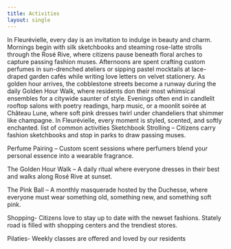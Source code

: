 ```yaml
---
title: Activities 
layout: single 
--- 
```


In Fleurévielle, every day is an invitation to indulge in beauty and charm. Mornings begin with silk sketchbooks and steaming rose-latte strolls through the Rosé Rive, where citizens pause beneath floral arches to capture passing fashion muses. Afternoons are spent crafting custom perfumes in sun-drenched ateliers or sipping pastel mocktails at lace-draped garden cafés while writing love letters on velvet stationery. As golden hour arrives, the cobblestone streets become a runway during the daily Golden Hour Walk, where residents don their most whimsical ensembles for a citywide saunter of style. Evenings often end in candlelit rooftop salons with poetry readings, harp music, or a moonlit soirée at Château Lune, where soft pink dresses twirl under chandeliers that shimmer like champagne. In Fleurévielle, every moment is styled, scented, and softly enchanted.
list of common activities 
Sketchbook Strolling – Citizens carry fashion sketchbooks and stop in parks to draw passing muses.

Perfume Pairing – Custom scent sessions where perfumers blend your personal essence into a wearable fragrance.

The Golden Hour Walk – A daily ritual where everyone dresses in their best and walks along Rosé Rive at sunset.

The Pink Ball – A monthly masquerade hosted by the Duchesse, where everyone must wear something old, something new, and something soft pink.

Shopping- Citizens love to stay up to date with the newset fashions. Stately road is filled with shopping centers and the trendiest stores. 

Pilaties- Weekly classes are offered and loved by our residents


